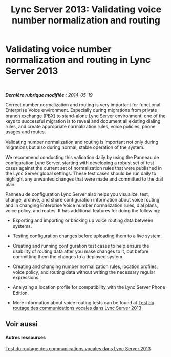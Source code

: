 ﻿---
title: 'Lync Server 2013: Validating voice number normalization and routing'
TOCTitle: Validating voice number normalization and routing
ms:assetid: a6a825c7-6928-4e80-b7e9-803b7f7ebd13
ms:mtpsurl: https://technet.microsoft.com/fr-fr/library/Dn720922(v=OCS.15)
ms:contentKeyID: 62240067
ms.date: 05/20/2016
mtps_version: v=OCS.15
ms.translationtype: HT
---

# Validating voice number normalization and routing in Lync Server 2013

 

_**Dernière rubrique modifiée :** 2014-05-19_

Correct number normalization and routing is very important for functional Enterprise Voice environment. Especially during migrations from private branch exchange (PBX) to stand-alone Lync Server environment, one of the keys to successful migration is to reveal and document all existing dialing rules, and create appropriate normalization rules, voice policies, phone usages and routes.

Validating number normalization and routing is important not only during migrations but also during normal, stable operation of the system.

We recommend conducting this validation daily by using the Panneau de configuration Lync Server, starting with developing a robust set of test cases against the current set of normalization rules that were published in the Lync Server global settings. These test cases should be run daily to highlight any unwanted changes that were made and committed to the dial plan.

Panneau de configuration Lync Server also helps you visualize, test, change, archive, and share configuration information about voice routing and in changing Enterprise Voice number normalization rules, dial plans, voice policy, and routes. It has additional features for doing the following:

  - Exporting and importing or backing up voice routing data between systems.

  - Testing configuration changes before uploading them to a live system.

  - Creating and running configuration test cases to help ensure the usability of routing data after you make changes to it, but before committing them the changes to a deployed system.

  - Creating and changing number normalization rules, location profiles, voice policy, and routing data without writing the necessary regular expressions.

  - Analyzing a location profile for compatibility with the Lync Server Phone Edition.

  - More information about voice routing tests can be found at [Test du routage des communications vocales dans Lync Server 2013](lync-server-2013-test-voice-routing.md)

## Voir aussi

#### Autres ressources

[Test du routage des communications vocales dans Lync Server 2013](lync-server-2013-test-voice-routing.md)

